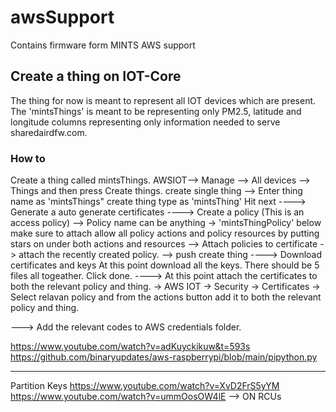 # awsSupport
Contains firmware form MINTS AWS support

## Create a thing on IOT-Core 
The thing for now is meant to represent all IOT devices which are present. The 'mintsThings' is meant to be representing only PM2.5, latitude and longitude columns representing only information needed to serve sharedairdfw.com. 

### How to 
Create a thing called mintsThings. 
AWSIOT--> Manage --> All devices --> Things and then press Create things. 
create single thing -->
Enter thing name as 'mintsThings"
create thing type as 'mintsThing'
Hit next 
---->
Generate a auto generate certificates
---->
Create a policy (This is an access policy)
--> Policy name can be anything -> 'mintsThingPolicy'
below make sure to attach allow all policy actions and policy resources by putting stars on under both actions and resources 
--> Attach policies to certificate -> attach the recently created policy. 
--> push create thing 
---->
Download certificates and keys
At this point download all the keys. There should be 5 files all togeather. Click done. 
---->
At this point attach the certificates to both the relevant policy and thing. 
-> AWS IOT -> Security -> Certificates 
-> Select relavan policy and from the actions button add it to both the relevant policy and thing. 

---> Add the relevant codes to AWS credentials folder.

https://www.youtube.com/watch?v=adKuyckikuw&t=593s
https://github.com/binaryupdates/aws-raspberrypi/blob/main/pipython.py


---------
Partition Keys 
https://www.youtube.com/watch?v=XvD2FrS5yYM
https://www.youtube.com/watch?v=ummOosOW4lE --> ON RCUs 
